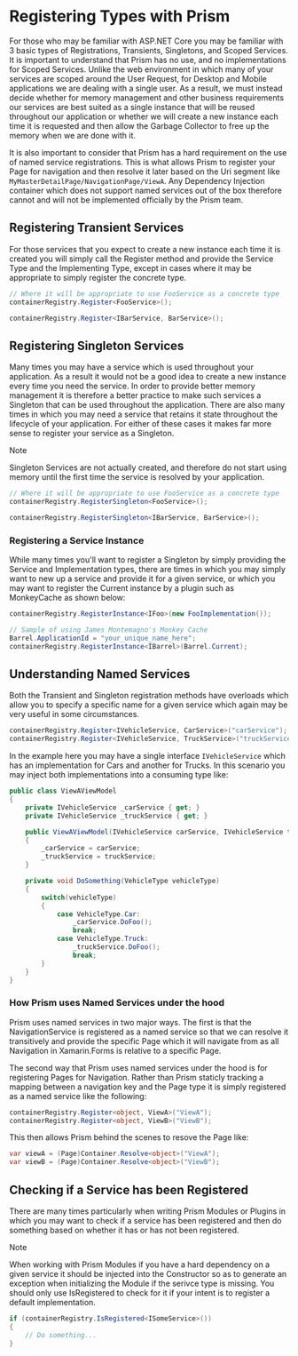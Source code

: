 # Registering Types with Prism

For those who may be familiar with ASP.NET Core you may be familiar with 3 basic types of Registrations, Transients, Singletons, and Scoped Services. It is important to understand that Prism has no use, and no implementations for Scoped Services. Unlike the web environment in which many of your services are scoped around the User Request, for Desktop and Mobile applications we are dealing with a single user. As a result, we must instead decide whether for memory management and other business requirements our services are best suited as a single instance that will be reused throughout our application or whether we will create a new instance each time it is requested and then allow the Garbage Collector to free up the memory when we are done with it.

It is also important to consider that Prism has a hard requirement on the use of named service registrations. This is what allows Prism to register your Page for navigation and then resolve it later based on the Uri segment like `MyMasterDetailPage/NavigationPage/ViewA`. Any Dependency Injection container which does not support named services out of the box therefore cannot and will not be implemented officially by the Prism team.

## Registering Transient Services

For those services that you expect to create a new instance each time it is created you will simply call the Register method and provide the Service Type and the Implementing Type, except in cases where it may be appropriate to simply register the concrete type.

```cs
// Where it will be appropriate to use FooService as a concrete type
containerRegistry.Register<FooService>();

containerRegistry.Register<IBarService, BarService>();
```

## Registering Singleton Services

Many times you may have a service which is used throughout your application. As a result it would not be a good idea to create a new instance every time you need the service. In order to provide better memory management it is therefore a better practice to make such services a Singleton that can be used throughout the application. There are also many times in which you may need a service that retains it state throughout the lifecycle of your application. For either of these cases it makes far more sense to register your service as a Singleton.

> [!NOTE]
> Singleton Services are not actually created, and therefore do not start using memory until the first time the service is resolved by your application.

```cs
// Where it will be appropriate to use FooService as a concrete type
containerRegistry.RegisterSingleton<FooService>();

containerRegistry.RegisterSingleton<IBarService, BarService>();
```

### Registering a Service Instance

While many times you'll want to register a Singleton by simply providing the Service and Implementation types, there are times in which you may simply want to new up a service and provide it for a given service, or which you may want to register the Current instance by a plugin such as MonkeyCache as shown below:

```cs
containerRegistry.RegisterInstance<IFoo>(new FooImplementation());

// Sample of using James Montemagno's Monkey Cache
Barrel.ApplicationId = "your_unique_name_here";
containerRegistry.RegisterInstance<IBarrel>(Barrel.Current);
```

## Understanding Named Services

Both the Transient and Singleton registration methods have overloads which allow you to specify a specific name for a given service which again may be very useful in some circumstances.

```cs
containerRegistry.Register<IVehicleService, CarService>("carService");
containerRegistry.Register<IVehicleService, TruckService>("truckService");
```

In the example here you may have a single interface `IVehicleService` which has an implementation for Cars and another for Trucks. In this scenario you may inject both implementations into a consuming type like:

```cs
public class ViewAViewModel
{
    private IVehicleService _carService { get; }
    private IVehicleService _truckService { get; }

    public ViewAViewModel(IVehicleService carService, IVehicleService truckService)
    {
        _carService = carService;
        _truckService = truckService;
    }

    private void DoSomething(VehicleType vehicleType)
    {
        switch(vehicleType)
        {
            case VehicleType.Car:
                _carService.DoFoo();
                break;
            case VehicleType.Truck:
                _truckService.DoFoo();
                break;
        }
    }
}
```

### How Prism uses Named Services under the hood

Prism uses named services in two major ways. The first is that the NavigationService is registered as a named service so that we can resolve it transitively and provide the specific Page which it will navigate from as all Navigation in Xamarin.Forms is relative to a specific Page.

The second way that Prism uses named services under the hood is for registering Pages for Navigation. Rather than Prism staticly tracking a mapping between a navigation key and the Page type it is simply registered as a named service like the following:

```cs
containerRegistry.Register<object, ViewA>("ViewA");
containerRegistry.Register<object, ViewB>("ViewB");
```

This then allows Prism behind the scenes to resove the Page like:

```cs
var viewA = (Page)Container.Resolve<object>("ViewA");
var viewB = (Page)Container.Resolve<object>("ViewB");
```

## Checking if a Service has been Registered

There are many times particularly when writing Prism Modules or Plugins in which you may want to check if a service has been registered and then do something based on whether it has or has not been registered.

> [!NOTE]
> When working with Prism Modules if you have a hard dependency on a given service it should be injected into the Constructor so as to generate an exception when initializing the Module if the serivce type is missing. You should only use IsRegistered to check for it if your intent is to register a default implementation.

```cs
if (containerRegistry.IsRegistered<ISomeService>())
{
    // Do something...
}
```
